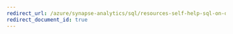 ```yaml
---
redirect_url: /azure/synapse-analytics/sql/resources-self-help-sql-on-demand
redirect_document_id: true
---
```

